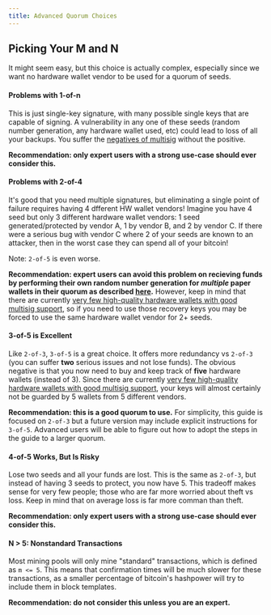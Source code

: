 ```yaml
---
title: Advanced Quorum Choices
---
```


## Picking Your M and N
It might seem easy, but this choice is actually complex, especially since we want no hardware wallet vendor to be used for a quorum of seeds.

#### Problems with 1-of-n
This is just single-key signature, with many possible single keys that are capable of signing.
A vulnerability in any one of these seeds (random number generation, any hardware wallet used, etc) could lead to loss of all your backups.
You suffer the [negatives of multisig](known-issues/multisig) without the positive.

**Recommendation: only expert users with a strong use-case should ever consider this.**

#### Problems with 2-of-4
It's good that you need multiple signatures, but eliminating a single point of failure requires having 4 dfferent HW wallet vendors!
Imagine you have 4 seed but only 3 different hardware wallet vendors: 1 seed generated/protected by vendor A, 1 by vendor B,  and 2 by vendor C.
If there were a serious bug with vendor C where 2 of your seeds are known to an attacker, then in the worst case they can spend all of your bitcoin!

Note: `2-of-5` is even worse.

**Recommendation: expert users can avoid this problem on recieving funds by performing their own random number generation for *multiple* paper wallets in their quorum as described [here](setup-wallets/paper).**
However, keep in mind that there are currently [very few high-quality hardware wallets with good multisig support](/known-issues/hw-vendors), so if you need to use those recovery keys you may be forced to use the same hardware wallet vendor for 2+ seeds.


#### 3-of-5 is Excellent
Like `2-of-3`, `3-of-5` is a great choice.
It offers more redundancy vs `2-of-3` (you can suffer **two** serious issues and not lose funds).
The obvious negative is that you now need to buy and keep track of **five** hardware wallets (instead of 3).
Since there are currently [very few high-quality hardware wallets with good multisig support](/known-issues/hw-vendors), your keys will almost certainly not be guarded by 5 wallets from 5 different vendors.

**Recommendation: this is a good quorum to use.**
For simplicity, this guide is focused on `2-of-3` but a future version may include explicit instructions for `3-of-5`.
Advanced users will be able to figure out how to adopt the steps in the guide to a larger quorum.

#### 4-of-5 Works, But Is Risky
Lose two seeds and all your funds are lost.
This is the same as `2-of-3`, but instead of having 3 seeds to protect, you now have 5.
This tradeoff makes sense for very few people; those who are far more worried about theft vs loss.
Keep in mind that on average loss is far more comman than theft.

**Recommendation: only expert users with a strong use-case should ever consider this.**

#### N > 5: Nonstandard Transactions
Most mining pools will only mine "standard" transactions, which is defined as `m <= 5`.
This means that confirmation times will be much slower for these transactions, as a smaller percentage of bitcoin's hashpower will try to include them in block templates.

**Recommendation: do not consider this unless you are an expert.**
